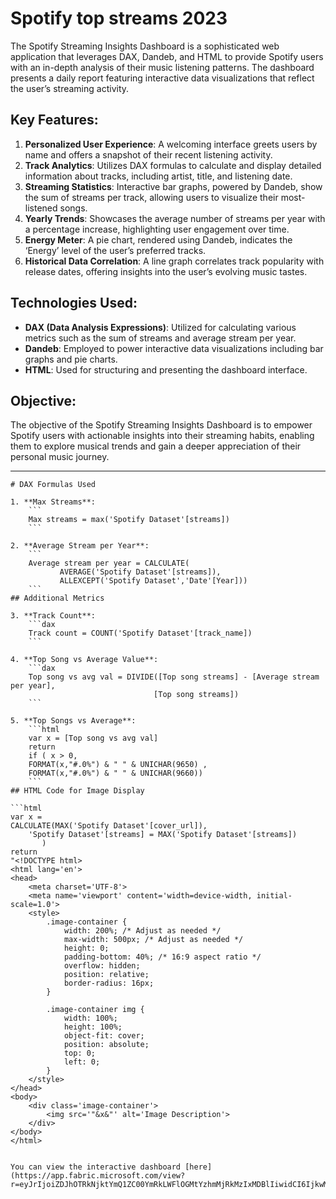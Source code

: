 # Spotify top streams 2023

The Spotify Streaming Insights Dashboard is a sophisticated web application that leverages DAX, Dandeb, and HTML to provide Spotify users with an in-depth analysis of their music listening patterns. The dashboard presents a daily report featuring interactive data visualizations that reflect the user’s streaming activity.

## Key Features:

1. **Personalized User Experience**: A welcoming interface greets users by name and offers a snapshot of their recent listening activity.
2. **Track Analytics**: Utilizes DAX formulas to calculate and display detailed information about tracks, including artist, title, and listening date.
3. **Streaming Statistics**: Interactive bar graphs, powered by Dandeb, show the sum of streams per track, allowing users to visualize their most-listened songs.
4. **Yearly Trends**: Showcases the average number of streams per year with a percentage increase, highlighting user engagement over time.
5. **Energy Meter**: A pie chart, rendered using Dandeb, indicates the ‘Energy’ level of the user’s preferred tracks.
6. **Historical Data Correlation**: A line graph correlates track popularity with release dates, offering insights into the user’s evolving music tastes.

## Technologies Used:

- **DAX (Data Analysis Expressions)**: Utilized for calculating various metrics such as the sum of streams and average stream per year.
- **Dandeb**: Employed to power interactive data visualizations including bar graphs and pie charts.
- **HTML**: Used for structuring and presenting the dashboard interface.

## Objective:

The objective of the Spotify Streaming Insights Dashboard is to empower Spotify users with actionable insights into their streaming habits, enabling them to explore musical trends and gain a deeper appreciation of their personal music journey.

---

```dax
# DAX Formulas Used

1. **Max Streams**: 
    ```
    Max streams = max('Spotify Dataset'[streams])
    ```

2. **Average Stream per Year**: 
    ```
    Average stream per year = CALCULATE(
           AVERAGE('Spotify Dataset'[streams]),
           ALLEXCEPT('Spotify Dataset','Date'[Year]))
    ```
## Additional Metrics

3. **Track Count**: 
    ```dax
    Track count = COUNT('Spotify Dataset'[track_name])
    ```

4. **Top Song vs Average Value**: 
    ```dax
    Top song vs avg val = DIVIDE([Top song streams] - [Average stream per year],
                                [Top song streams])
    ```

5. **Top Songs vs Average**: 
    ```html
    var x = [Top song vs avg val] 
    return
    if ( x > 0,
    FORMAT(x,"#.0%") & " " & UNICHAR(9650) ,
    FORMAT(x,"#.0%") & " " & UNICHAR(9660))
    ```
## HTML Code for Image Display

```html
var x = 
CALCULATE(MAX('Spotify Dataset'[cover_url]),
    'Spotify Dataset'[streams] = MAX('Spotify Dataset'[streams])
       )
return 
"<!DOCTYPE html>
<html lang='en'>
<head>
    <meta charset='UTF-8'>
    <meta name='viewport' content='width=device-width, initial-scale=1.0'>
    <style>
        .image-container {
            width: 200%; /* Adjust as needed */
            max-width: 500px; /* Adjust as needed */
            height: 0;
            padding-bottom: 40%; /* 16:9 aspect ratio */
            overflow: hidden;
            position: relative;
            border-radius: 16px;
        }

        .image-container img {
            width: 100%;
            height: 100%;
            object-fit: cover;
            position: absolute;
            top: 0;
            left: 0;
        }
    </style>
</head>
<body>
    <div class='image-container'>
        <img src='"&x&"' alt='Image Description'>
    </div>
</body>
</html>


You can view the interactive dashboard [here](https://app.fabric.microsoft.com/view?r=eyJrIjoiZDJhOTRkNjktYmQ1ZC00YmRkLWFlOGMtYzhmMjRkMzIxMDBlIiwidCI6IjkwMzY2M2NiLWY5NGQtNGQzZC05NWY1LTBlNzk5MDNlNjE0ZSJ9).

